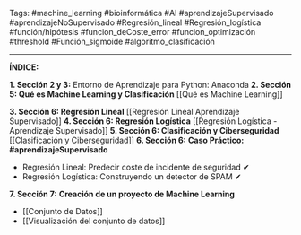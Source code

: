 Tags: #machine_learning #bioinformática #AI #aprendizajeSupervisado #aprendizajeNoSupervisado  #Regresión_lineal #Regresión_logística #función/hipótesis  #funcion_deCoste_error #funcion_optimización #threshold #Función_sigmoide #algoritmo_clasificación 

--------
**ÍNDICE:**

**1. Sección 2 y 3:** Entorno de Aprendizaje para Python: Anaconda
**2. Sección 5: Qué es Machine Learning y Clasificación** [[Qué es Machine Learning]]

**3. Sección 6: Regresión Lineal** [[Regresión Lineal Aprendizaje Supervisado]]
**4. Sección 6: Regresión Logística** [[Regresión Logística - Aprendizaje Supervisado]]
**5. Sección 6: Clasificación y Ciberseguridad** [[Clasificación y Ciberseguridad]]
**6. Sección 6:** **Caso Práctico: #aprendizajeSupervisado**
- Regresión Lineal: Predecir coste de incidente de seguridad ✔
- Regresión Logística: Construyendo un detector de SPAM ✔

**7. Sección 7:** **Creación de un proyecto de Machine Learning** 
- [[Conjunto de Datos]] 
- [[Visualización del conjunto de datos]]
